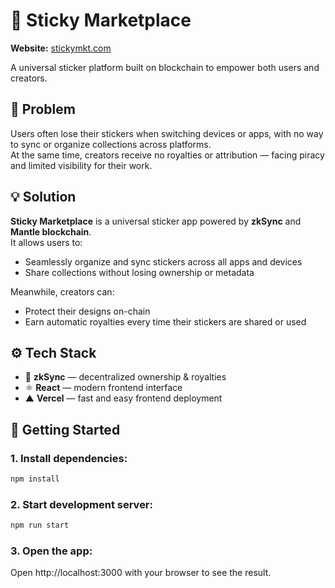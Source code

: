 # 🧲 Sticky Marketplace

**Website:** [stickymkt.com](https://stickers-app-xi.vercel.app/)

A universal sticker platform built on blockchain to empower both users and creators.

## 📌 Problem

Users often lose their stickers when switching devices or apps, with no way to sync or organize collections across platforms.  
At the same time, creators receive no royalties or attribution — facing piracy and limited visibility for their work.

## 💡 Solution

**Sticky Marketplace** is a universal sticker app powered by **zkSync** and **Mantle blockchain**.  
It allows users to:

- Seamlessly organize and sync stickers across all apps and devices
- Share collections without losing ownership or metadata

Meanwhile, creators can:

- Protect their designs on-chain
- Earn automatic royalties every time their stickers are shared or used

## ⚙️ Tech Stack

- 🧠 **zkSync** — decentralized ownership & royalties
- ⚛️ **React** — modern frontend interface
- ▲ **Vercel** — fast and easy frontend deployment

## 🚀 Getting Started

### 1. Install dependencies:

```bash
npm install
```

### 2. Start development server:

```bash
npm run start
```

### 3. Open the app:

Open http://localhost:3000 with your browser to see the result.
